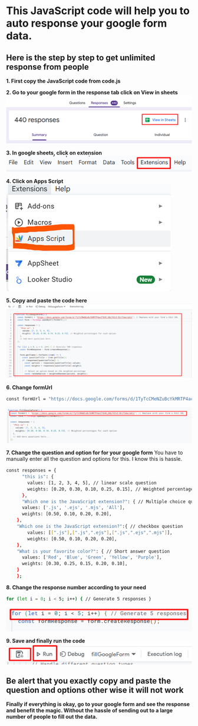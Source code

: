 # This JavaScript code will help you to auto response your google form data.

## Here is the step by step to get unlimited response from people

**1. First copy the JavaScript code from code.js**

**2. Go to your google form in the response tab click on View in sheets**
![alt text](image.png)


**3. In google sheets, click on extension**
![alt text](image-1.png)


<p ></p>


**4. Click on Apps Script**
![alt text](image-2.png)


**5. Copy and paste the code here**
![alt text](image-3.png)


**6. Change formUrl**
``` bash 
const formUrl = "https://docs.google.com/forms/d/1TyTcCMeNZuBcYkMRTP4acZ76HO_G0y74Zx3-BitTUew/edit"
```
![alt text](image-5.png)


**7. Change the question and option for for your google form**
You have to manually enter all the question and options for this. I know this is hassle.

``` bash 
const responses = {
      "this is": {
        values: [1, 2, 3, 4, 5], // linear scale question
        weights: [0.20, 0.30, 0.10, 0.25, 0.15], // Weighted percentages for each option
      },
      "Which one is the JavaScript extension?": { // Multiple choice question
      values: ['.js', '.ejs', '.mjs', 'All'],
      weights: [0.50, 0.10, 0.20, 0.20],
    },
    "Which one is the JavaScript extension?":{ // checkbox question
        values: [[".js"],[".js",".ejs"],[".js",".ejs",".mjs"]],
        weights: [0.50, 0.10, 0.20, 0.20],
    },
    "What is your favorite color?": { // Short answer question
      values: ['Red', 'Blue', 'Green', 'Yellow', 'Purple'],
      weights: [0.30, 0.25, 0.15, 0.20, 0.10], 
    }
    };

```

**8. Change the response number according to your need**
``` bash 
for (let i = 0; i < 5; i++) { // Generate 5 responses }
```
![alt text](image-7.png)


**9. Save and finally run the code**
![alt text](image-6.png)

## Be alert that you exactly copy and paste the question and options other wise it will not work

**Finally if everything is okay, go to your google form and see the response and benefit the magic. Without the hassle of sending out to a large number of people to fill out the data.**
